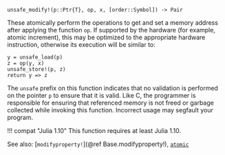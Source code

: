 ```
unsafe_modify!(p::Ptr{T}, op, x, [order::Symbol]) -> Pair
```

These atomically perform the operations to get and set a memory address after applying the function `op`. If supported by the hardware (for example, atomic increment), this may be optimized to the appropriate hardware instruction, otherwise its execution will be similar to:

```
y = unsafe_load(p)
z = op(y, x)
unsafe_store!(p, z)
return y => z
```

The `unsafe` prefix on this function indicates that no validation is performed on the pointer `p` to ensure that it is valid. Like C, the programmer is responsible for ensuring that referenced memory is not freed or garbage collected while invoking this function. Incorrect usage may segfault your program.

!!! compat "Julia 1.10"
    This function requires at least Julia 1.10.


See also: [`modifyproperty!`](@ref Base.modifyproperty!), [`atomic`](@ref)
